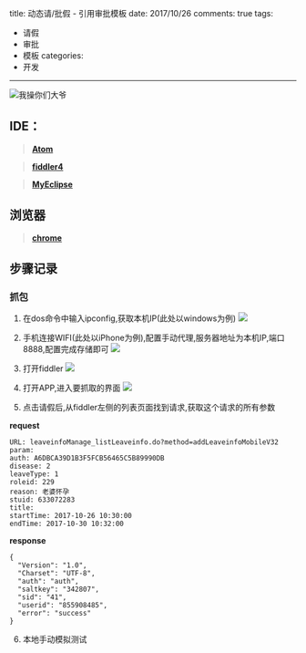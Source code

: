 title: 动态请/批假 - 引用审批模板
date: 2017/10/26
comments: true
tags:
 - 请假
 - 审批
 - 模板
categories:
 - 开发
----------

![我操你们大爷](http://oih7sazbd.bkt.clouddn.com/%E5%BE%AE%E4%BF%A1%E5%9B%BE%E7%89%87_20171026105607.jpg)
<!-- more -->

## IDE：
  >**[Atom](https://atom.io/)**

  >**[fiddler4](https://www.telerik.com/download/fiddler/fiddler4)**

  >**[MyEclipse](http://www.myeclipsecn.com/)**

## 浏览器
  >**[chrome](http://www.google.cn/chrome/browser/desktop/index.html)**

## 步骤记录
### 抓包
  1. 在dos命令中输入ipconfig,获取本机IP(此处以windows为例)
  ![](http://oih7sazbd.bkt.clouddn.com/QQ%E6%88%AA%E5%9B%BE20171026110329.png)

  2. 手机连接WIFI(此处以iPhone为例),配置手动代理,服务器地址为本机IP,端口8888,配置完成存储即可
  ![](http://oih7sazbd.bkt.clouddn.com/%E5%BE%AE%E4%BF%A1%E5%9B%BE%E7%89%87_20171026110449.png)

  3. 打开fiddler
  ![](http://oih7sazbd.bkt.clouddn.com/QQ%E6%88%AA%E5%9B%BE20171026110650.png)

  4. 打开APP,进入要抓取的界面
  ![](http://oih7sazbd.bkt.clouddn.com/%E5%BE%AE%E4%BF%A1%E5%9B%BE%E7%89%87_20171026105612.png)

  5. 点击请假后,从fiddler左侧的列表页面找到请求,获取这个请求的所有参数

  **request**
  ```
  URL: leaveinfoManage_listLeaveinfo.do?method=addLeaveinfoMobileV32
  param:
  auth: A6DBCA39D1B3F5FCB56465C5B89990DB
  disease: 2
  leaveType: 1
  roleid: 229
  reason: 老婆怀孕
  stuid: 633072283
  title:
  startTime: 2017-10-26 10:30:00
  endTime: 2017-10-30 10:32:00
  ```
  **response**
  ```
  {
    "Version": "1.0",
    "Charset": "UTF-8",
    "auth": "auth",
    "saltkey": "342807",
    "sid": "41",
    "userid": "855908485",
    "error": "success"
 }
  ```

  6. 本地手动模拟测试
